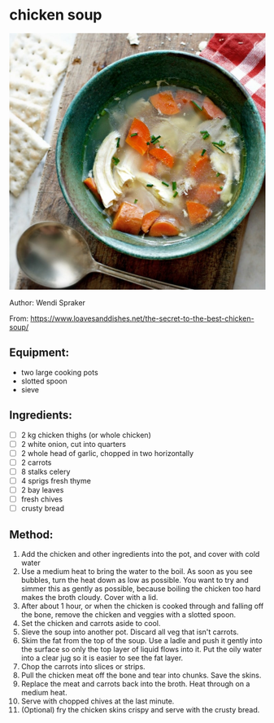 # chicken soup
![](chicken-soup.jpg)

Author: Wendi Spraker

From: https://www.loavesanddishes.net/the-secret-to-the-best-chicken-soup/

## Equipment: 
- two large cooking pots
- slotted spoon
- sieve

## Ingredients:
- [ ] 2 kg chicken thighs (or whole chicken)
- [ ] 2 white onion, cut into quarters
- [ ] 2 whole head of garlic, chopped in two horizontally
- [ ] 2 carrots
- [ ] 8 stalks celery
- [ ] 4 sprigs fresh thyme
- [ ] 2 bay leaves
- [ ] fresh chives
- [ ] crusty bread

## Method:
1. Add the chicken and other ingredients into the pot, and cover with cold water
2. Use a medium heat to bring the water to the boil. As soon as you see bubbles, turn the heat down as low as possible. You want to try and simmer this as gently as possible, because boiling the chicken too hard makes the broth cloudy. Cover with a lid.
3. After about 1 hour, or when the chicken is cooked through and falling off the bone, remove the chicken and veggies with a slotted spoon.
4. Set the chicken and carrots aside to cool.
5. Sieve the soup into another pot. Discard all veg that isn't carrots.
6. Skim the fat from the top of the soup. Use a ladle and push it gently into the surface so only the top layer of liquid flows into it. Put the oily water into a clear jug so it is easier to see the fat layer.
7. Chop the carrots into slices or strips.
8. Pull the chicken meat off the bone and tear into chunks. Save the skins.
9. Replace the meat and carrots back into the broth. Heat through on a medium heat.
10. Serve with chopped chives at the last minute.
11. (Optional) fry the chicken skins crispy and serve with the crusty bread.